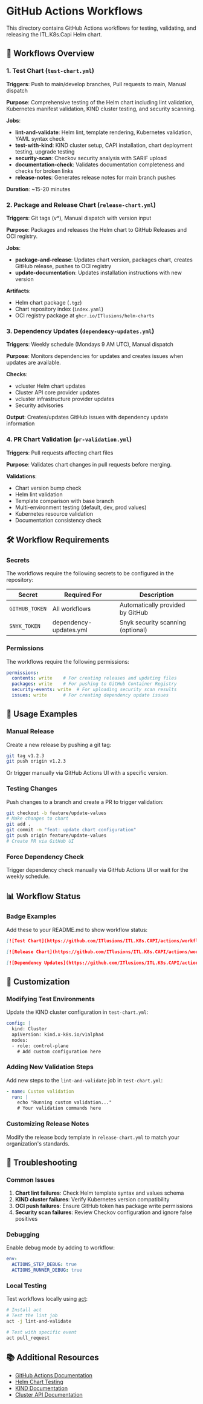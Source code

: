 # GitHub Actions Workflows

This directory contains GitHub Actions workflows for testing, validating, and releasing the ITL.K8s.Capi Helm chart.

## 🔄 Workflows Overview

### 1. Test Chart (`test-chart.yml`)

**Triggers**: Push to main/develop branches, Pull requests to main, Manual dispatch

**Purpose**: Comprehensive testing of the Helm chart including lint validation, Kubernetes manifest validation, KIND cluster testing, and security scanning.

**Jobs**:
- **lint-and-validate**: Helm lint, template rendering, Kubernetes validation, YAML syntax check
- **test-with-kind**: KIND cluster setup, CAPI installation, chart deployment testing, upgrade testing
- **security-scan**: Checkov security analysis with SARIF upload
- **documentation-check**: Validates documentation completeness and checks for broken links
- **release-notes**: Generates release notes for main branch pushes

**Duration**: ~15-20 minutes

### 2. Package and Release Chart (`release-chart.yml`)

**Triggers**: Git tags (v*), Manual dispatch with version input

**Purpose**: Packages and releases the Helm chart to GitHub Releases and OCI registry.

**Jobs**:
- **package-and-release**: Updates chart version, packages chart, creates GitHub release, pushes to OCI registry
- **update-documentation**: Updates installation instructions with new version

**Artifacts**:
- Helm chart package (`.tgz`)
- Chart repository index (`index.yaml`)
- OCI registry package at `ghcr.io/ITlusions/helm-charts`

### 3. Dependency Updates (`dependency-updates.yml`)

**Triggers**: Weekly schedule (Mondays 9 AM UTC), Manual dispatch

**Purpose**: Monitors dependencies for updates and creates issues when updates are available.

**Checks**:
- vcluster Helm chart updates
- Cluster API core provider updates  
- vcluster infrastructure provider updates
- Security advisories

**Output**: Creates/updates GitHub issues with dependency update information

### 4. PR Chart Validation (`pr-validation.yml`)

**Triggers**: Pull requests affecting chart files

**Purpose**: Validates chart changes in pull requests before merging.

**Validations**:
- Chart version bump check
- Helm lint validation
- Template comparison with base branch
- Multi-environment testing (default, dev, prod values)
- Kubernetes resource validation
- Documentation consistency check

## 🛠️ Workflow Requirements

### Secrets

The workflows require the following secrets to be configured in the repository:

| Secret | Required For | Description |
|--------|--------------|-------------|
| `GITHUB_TOKEN` | All workflows | Automatically provided by GitHub |
| `SNYK_TOKEN` | dependency-updates.yml | Snyk security scanning (optional) |

### Permissions

The workflows require the following permissions:

```yaml
permissions:
  contents: write    # For creating releases and updating files
  packages: write    # For pushing to GitHub Container Registry
  security-events: write  # For uploading security scan results
  issues: write      # For creating dependency update issues
```

## 🎯 Usage Examples

### Manual Release

Create a new release by pushing a git tag:

```bash
git tag v1.2.3
git push origin v1.2.3
```

Or trigger manually via GitHub Actions UI with a specific version.

### Testing Changes

Push changes to a branch and create a PR to trigger validation:

```bash
git checkout -b feature/update-values
# Make changes to chart
git add .
git commit -m "feat: update chart configuration"
git push origin feature/update-values
# Create PR via GitHub UI
```

### Force Dependency Check

Trigger dependency check manually via GitHub Actions UI or wait for the weekly schedule.

## 📊 Workflow Status

### Badge Examples

Add these to your README.md to show workflow status:

```markdown
[![Test Chart](https://github.com/ITlusions/ITL.K8s.CAPI/actions/workflows/test-chart.yml/badge.svg)](https://github.com/ITlusions/ITL.K8s.CAPI/actions/workflows/test-chart.yml)

[![Release Chart](https://github.com/ITlusions/ITL.K8s.CAPI/actions/workflows/release-chart.yml/badge.svg)](https://github.com/ITlusions/ITL.K8s.CAPI/actions/workflows/release-chart.yml)

[![Dependency Updates](https://github.com/ITlusions/ITL.K8s.CAPI/actions/workflows/dependency-updates.yml/badge.svg)](https://github.com/ITlusions/ITL.K8s.CAPI/actions/workflows/dependency-updates.yml)
```

## 🔧 Customization

### Modifying Test Environments

Update the KIND cluster configuration in `test-chart.yml`:

```yaml
config: |
  kind: Cluster
  apiVersion: kind.x-k8s.io/v1alpha4
  nodes:
  - role: control-plane
    # Add custom configuration here
```

### Adding New Validation Steps

Add new steps to the `lint-and-validate` job in `test-chart.yml`:

```yaml
- name: Custom validation
  run: |
    echo "Running custom validation..."
    # Your validation commands here
```

### Customizing Release Notes

Modify the release body template in `release-chart.yml` to match your organization's standards.

## 🐛 Troubleshooting

### Common Issues

1. **Chart lint failures**: Check Helm template syntax and values schema
2. **KIND cluster failures**: Verify Kubernetes version compatibility
3. **OCI push failures**: Ensure GitHub token has package write permissions
4. **Security scan failures**: Review Checkov configuration and ignore false positives

### Debugging

Enable debug mode by adding to workflow:

```yaml
env:
  ACTIONS_STEP_DEBUG: true
  ACTIONS_RUNNER_DEBUG: true
```

### Local Testing

Test workflows locally using [act](https://github.com/nektos/act):

```bash
# Install act
# Test the lint job
act -j lint-and-validate

# Test with specific event
act pull_request
```

## 📚 Additional Resources

- [GitHub Actions Documentation](https://docs.github.com/en/actions)
- [Helm Chart Testing](https://helm.sh/docs/topics/chart_tests/)
- [KIND Documentation](https://kind.sigs.k8s.io/)
- [Cluster API Documentation](https://cluster-api.sigs.k8s.io/)
